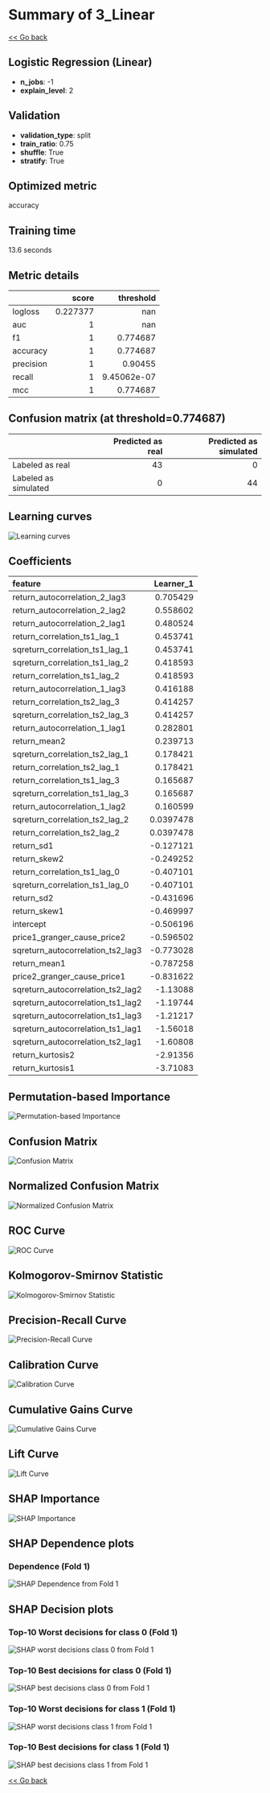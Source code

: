 # Summary of 3_Linear

[<< Go back](../README.md)


## Logistic Regression (Linear)
- **n_jobs**: -1
- **explain_level**: 2

## Validation
 - **validation_type**: split
 - **train_ratio**: 0.75
 - **shuffle**: True
 - **stratify**: True

## Optimized metric
accuracy

## Training time

13.6 seconds

## Metric details
|           |    score |     threshold |
|:----------|---------:|--------------:|
| logloss   | 0.227377 | nan           |
| auc       | 1        | nan           |
| f1        | 1        |   0.774687    |
| accuracy  | 1        |   0.774687    |
| precision | 1        |   0.90455     |
| recall    | 1        |   9.45062e-07 |
| mcc       | 1        |   0.774687    |


## Confusion matrix (at threshold=0.774687)
|                      |   Predicted as real |   Predicted as simulated |
|:---------------------|--------------------:|-------------------------:|
| Labeled as real      |                  43 |                        0 |
| Labeled as simulated |                   0 |                       44 |

## Learning curves
![Learning curves](learning_curves.png)

## Coefficients
| feature                           |   Learner_1 |
|:----------------------------------|------------:|
| return_autocorrelation_2_lag3     |   0.705429  |
| return_autocorrelation_2_lag2     |   0.558602  |
| return_autocorrelation_2_lag1     |   0.480524  |
| return_correlation_ts1_lag_1      |   0.453741  |
| sqreturn_correlation_ts1_lag_1    |   0.453741  |
| sqreturn_correlation_ts1_lag_2    |   0.418593  |
| return_correlation_ts1_lag_2      |   0.418593  |
| return_autocorrelation_1_lag3     |   0.416188  |
| return_correlation_ts2_lag_3      |   0.414257  |
| sqreturn_correlation_ts2_lag_3    |   0.414257  |
| return_autocorrelation_1_lag1     |   0.282801  |
| return_mean2                      |   0.239713  |
| sqreturn_correlation_ts2_lag_1    |   0.178421  |
| return_correlation_ts2_lag_1      |   0.178421  |
| return_correlation_ts1_lag_3      |   0.165687  |
| sqreturn_correlation_ts1_lag_3    |   0.165687  |
| return_autocorrelation_1_lag2     |   0.160599  |
| sqreturn_correlation_ts2_lag_2    |   0.0397478 |
| return_correlation_ts2_lag_2      |   0.0397478 |
| return_sd1                        |  -0.127121  |
| return_skew2                      |  -0.249252  |
| return_correlation_ts1_lag_0      |  -0.407101  |
| sqreturn_correlation_ts1_lag_0    |  -0.407101  |
| return_sd2                        |  -0.431696  |
| return_skew1                      |  -0.469997  |
| intercept                         |  -0.506196  |
| price1_granger_cause_price2       |  -0.596502  |
| sqreturn_autocorrelation_ts2_lag3 |  -0.773028  |
| return_mean1                      |  -0.787258  |
| price2_granger_cause_price1       |  -0.831622  |
| sqreturn_autocorrelation_ts2_lag2 |  -1.13088   |
| sqreturn_autocorrelation_ts1_lag2 |  -1.19744   |
| sqreturn_autocorrelation_ts1_lag3 |  -1.21217   |
| sqreturn_autocorrelation_ts1_lag1 |  -1.56018   |
| sqreturn_autocorrelation_ts2_lag1 |  -1.60808   |
| return_kurtosis2                  |  -2.91356   |
| return_kurtosis1                  |  -3.71083   |


## Permutation-based Importance
![Permutation-based Importance](permutation_importance.png)
## Confusion Matrix

![Confusion Matrix](confusion_matrix.png)


## Normalized Confusion Matrix

![Normalized Confusion Matrix](confusion_matrix_normalized.png)


## ROC Curve

![ROC Curve](roc_curve.png)


## Kolmogorov-Smirnov Statistic

![Kolmogorov-Smirnov Statistic](ks_statistic.png)


## Precision-Recall Curve

![Precision-Recall Curve](precision_recall_curve.png)


## Calibration Curve

![Calibration Curve](calibration_curve_curve.png)


## Cumulative Gains Curve

![Cumulative Gains Curve](cumulative_gains_curve.png)


## Lift Curve

![Lift Curve](lift_curve.png)



## SHAP Importance
![SHAP Importance](shap_importance.png)

## SHAP Dependence plots

### Dependence (Fold 1)
![SHAP Dependence from Fold 1](learner_fold_0_shap_dependence.png)

## SHAP Decision plots

### Top-10 Worst decisions for class 0 (Fold 1)
![SHAP worst decisions class 0 from Fold 1](learner_fold_0_shap_class_0_worst_decisions.png)
### Top-10 Best decisions for class 0 (Fold 1)
![SHAP best decisions class 0 from Fold 1](learner_fold_0_shap_class_0_best_decisions.png)
### Top-10 Worst decisions for class 1 (Fold 1)
![SHAP worst decisions class 1 from Fold 1](learner_fold_0_shap_class_1_worst_decisions.png)
### Top-10 Best decisions for class 1 (Fold 1)
![SHAP best decisions class 1 from Fold 1](learner_fold_0_shap_class_1_best_decisions.png)

[<< Go back](../README.md)
